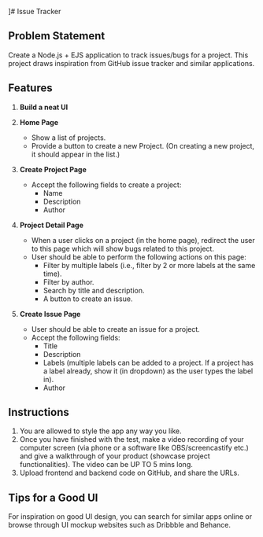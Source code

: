 ]# Issue Tracker

## Problem Statement
Create a Node.js + EJS application to track issues/bugs for a project. This project draws inspiration from GitHub issue tracker and similar applications.

## Features
1. **Build a neat UI**
2. **Home Page**
   - Show a list of projects.
   - Provide a button to create a new Project. (On creating a new project, it should appear in the list.)

3. **Create Project Page**
   - Accept the following fields to create a project:
     - Name
     - Description
     - Author

4. **Project Detail Page**
   - When a user clicks on a project (in the home page), redirect the user to this page which will show bugs related to this project.
   - User should be able to perform the following actions on this page:
     - Filter by multiple labels (i.e., filter by 2 or more labels at the same time).
     - Filter by author.
     - Search by title and description.
     - A button to create an issue.

5. **Create Issue Page**
   - User should be able to create an issue for a project.
   - Accept the following fields:
     - Title
     - Description
     - Labels (multiple labels can be added to a project. If a project has a label already, show it (in dropdown) as the user types the label in).
     - Author

## Instructions
1. You are allowed to style the app any way you like.
2. Once you have finished with the test, make a video recording of your computer screen (via phone or a software like OBS/screencastify etc.) and give a walkthrough of your product (showcase project functionalities). The video can be UP TO 5 mins long.
3. Upload frontend and backend code on GitHub, and share the URLs.

## Tips for a Good UI
For inspiration on good UI design, you can search for similar apps online or browse through UI mockup websites such as Dribbble and Behance.

